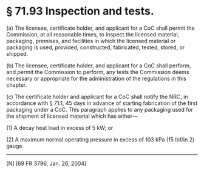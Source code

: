 # § 71.93   Inspection and tests.

(a) The licensee, certificate holder, and applicant for a CoC shall permit the Commission, at all reasonable times, to inspect the licensed material, packaging, premises, and facilities in which the licensed material or packaging is used, provided, constructed, fabricated, tested, stored, or shipped.


(b) The licensee, certificate holder, and applicant for a CoC shall perform, and permit the Commission to perform, any tests the Commission deems necessary or appropriate for the administration of the regulations in this chapter.


(c) The certificate holder and applicant for a CoC shall notify the NRC, in accordance with § 71.1, 45 days in advance of starting fabrication of the first packaging under a CoC. This paragraph applies to any packaging used for the shipment of licensed material which has either—


(1) A decay heat load in excess of 5 kW; or


(2) A maximum normal operating pressure in excess of 103 kPa (15 lbf/in 
2) gauge.



---

[N] [69 FR 3796, Jan. 26, 2004]




